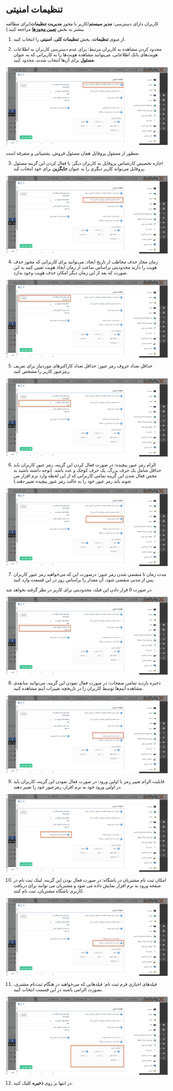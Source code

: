 # تنظیمات امنیتی 

کاربران دارای دسترسی: **مدیر سیستم**/کاربر با مجوز **مدیریت تنظیمات**(برای مطالعه بیشتر به بخش **[تعیین مجوزها](file%3A%2F%2F%2FC%3A%5CUsers%5CH.abasi%5CDocuments%5CGitHub%5CPayamGostarDocs%5Chelp2.5.4%20new%5CGetting-Started%5C%D9%85%D8%AF%DB%8C%D8%B1%DB%8C%D8%AA%20%DA%AF%D8%B1%D9%88%D9%87%E2%80%8C%D8%A7%20%D9%88%20%DA%A9%D8%A7%D8%B1%D8%A8%D8%B1%D8%A7%D9%86%5C%D8%AA%D8%B9%DB%8C%DB%8C%D9%86%20%D8%B3%D8%B7%D8%AD%20%D8%AF%D8%B3%D8%AA%D8%B1%D8%B3%DB%8C.md)** مراجعه کنید.)

1)   از منوی **تنظیمات**، بخش **تنظیمات کلی**، **امنیتی** را انتخاب کنید.

2)   محدود کردن مشاهده به کاربران مرتبط: برای عدم دسترسی کاربران به اطلاعات هویت‌های بانک اطلاعاتی، می‌‍توانید مشاهده هویت‌ها را به کاربرانی که به عنوان **مسئول** برای آن‌ها انتخاب شدند، محدود کنید.

![](security.png)

منظور از مسئول پروفایل همان مسئول فروش، پشتیبانی و متفرقه است. 

3)   اجازه تخصیص کارشناس پروفایل به کاربران دیگر: با فعال کردن این گزینه مسئول پروفایل می‌تواند کاربر دیگری را به عنوان **جایگزین** برای خود انتخاب کند.

![](security1.png)

4)   زمان مجاز حذف مخاطب از تاریخ ایجاد: می‌توانید برای کاربرانی که مجوز حذف هویت را دارند محدودیتی براساس ساعت از زمان ایجاد هویت تعیین کنید به این صورت که بعد از این زمان دیگر امکان حذف هویت وجود ندارد.

![](security2.png)

5)   حداقل تعداد حروف رمز عبور: حداقل تعداد کاراکترهای موردنیاز برای تعریف رمزعبور کاربر را مشخص کنید.

![](security3.png)

6)   الزام رمز عبور پیچیده: در صورت فعال کردن این گزینه، رمز عبور کاربران باید حداقل شامل یک حرف بزرگ، یک حرف کوچک و عدد باشد. (توجه داشته باشید به محض فعال شدن این گزینه تمامی کاربرانی که از این لحظه وارد نرم افزار می شوند باید رمز عبور خود را به حالت رمز عبور پیچیده تغییر دهند.)

![](security4.png)

7)   مدت زمان تا منقضی شدن رمز عبور: درصورت این که می‌خواهید رمز عبور کاربران پس از مدتی منقضی شود، آن مقدار را براساس روز در این قسمت وارد کنید.

در صورت 0 قرار دادن این فیلد، محدودیتی برای کاربر در نظر گرفته نخواهد شد.

![](security5.png)

8)   ذخیره بازدید تمامی صفحات: در صورت فعال نمودن این گزینه، می‌توانید سابقه‌ی مشاهده آیتم‌ها توسط کاربران را در تاریخچه تغییرات آیتم مشاهده کنید.

![](security6.png)

9)    قابلیت الزام تغییر رمز با اولین ورود: در صورت فعال نمودن این گزینه، کاربران باید در اولین ورود خود به نرم افزار، رمزعبور خود را تغییر دهند.

![](security7.png)

10)  امکان ثبت نام مشتریان در باشگاه: در صورت فعال بودن این گزینه، لینک ثبت نام در صفحه ورود به نرم افزار نمایش داده می شود و مشتریان می توانند برای دریافت کاربری باشگاه مشتریان، ثبت نام کنند.

![](security8.png)

11)  فیلدهای اجباری فرم ثبت نام: فیلدهایی که می‌خواهید در هنگام ثبت‌نام مشتری، بصورت الزامی باشند در این قسمت انتخاب کنید.

![](security9.png)

 

12) در انتها بر روی **ذخیره** کلیک کنید.